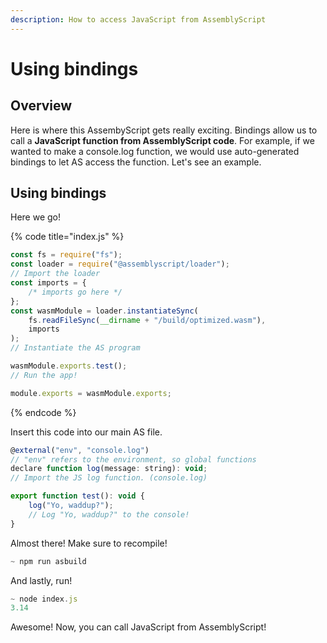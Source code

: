 ```yaml
---
description: How to access JavaScript from AssemblyScript
---
```


# Using bindings

## Overview

Here is where this AssembyScript gets really exciting. Bindings allow us to call a **JavaScript function from AssemblyScript code**. For example, if we wanted to make a console.log function, we would use auto-generated bindings to let AS access the function. Let's see an example.

## Using bindings

Here we go!

{% code title="index.js" %}
```javascript
const fs = require("fs");
const loader = require("@assemblyscript/loader");
// Import the loader
const imports = {
    /* imports go here */
};
const wasmModule = loader.instantiateSync(
    fs.readFileSync(__dirname + "/build/optimized.wasm"),
    imports
);
// Instantiate the AS program

wasmModule.exports.test();
// Run the app!

module.exports = wasmModule.exports;
```
{% endcode %}

Insert this code into our main AS file.

```javascript
@external("env", "console.log")
// "env" refers to the environment, so global functions
declare function log(message: string): void;
// Import the JS log function. (console.log)

export function test(): void {
    log("Yo, waddup?");
    // Log "Yo, waddup?" to the console!
}
```

Almost there! Make sure to recompile!

```javascript
~ npm run asbuild
```

And lastly, run!

```javascript
~ node index.js
3.14
```

Awesome! Now, you can call JavaScript from AssemblyScript!
